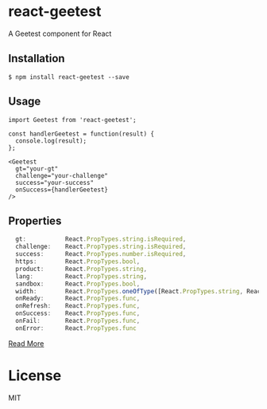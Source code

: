 # react-geetest

A Geetest component for React

## Installation

```
$ npm install react-geetest --save
```

## Usage

``` react
import Geetest from 'react-geetest';

const handlerGeetest = function(result) {
  console.log(result);
};

<Geetest
  gt="your-gt"
  challenge="your-challenge"
  success="your-success"
  onSuccess={handlerGeetest}
/>
```

## Properties

``` javascript
  gt:           React.PropTypes.string.isRequired,
  challenge:    React.PropTypes.string.isRequired,
  success:      React.PropTypes.number.isRequired,
  https:        React.PropTypes.bool,
  product:      React.PropTypes.string,
  lang:         React.PropTypes.string,
  sandbox:      React.PropTypes.bool,
  width:        React.PropTypes.oneOfType([React.PropTypes.string, React.PropTypes.number]),
  onReady:      React.PropTypes.func,
  onRefresh:    React.PropTypes.func,
  onSuccess:    React.PropTypes.func,
  onFail:       React.PropTypes.func,
  onError:      React.PropTypes.func
```

[Read More](http://www.geetest.com/install/sections/idx-client-sdk.html)

# License

MIT
